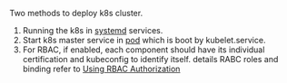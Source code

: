 
Two methods to deploy k8s cluster.

1. Running the k8s in [systemd](./systemd) services.
2. Start k8s master service in [pod](./Containerized) which is boot by kubelet.service.
3. For RBAC, if enabled, each component should have its individual certification and kubeconfig to identify itself. details RABC roles and binding refer to [Using RBAC Authorization](https://kubernetes.io/docs/admin/authorization/rbac)
